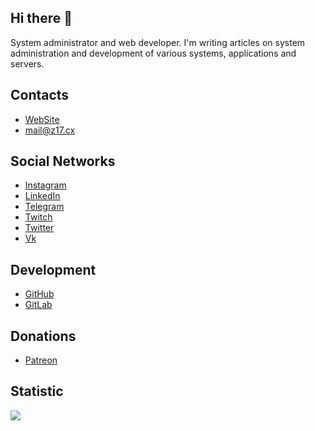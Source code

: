 ## Hi there 👋

System administrator and web developer. I'm writing articles on system administration and development of various systems, applications and servers.

## Contacts

- [WebSite](https://z17.cx/)
- [mail@z17.cx](mailto:mail@z17.cx)

## Social Networks

- [Instagram](https://instagram.com/z17cx)
- [LinkedIn](https://linkedin.com/in/z17cx)
- [Telegram](https://t.me/z17cx)
- [Twitch](https://twitch.tv/z17cx)
- [Twitter](https://twitter.com/z17cx)
- [Vk](https://vk.com/z17cx)

## Development

- [GitHub](https://github.com/z17cx)
- [GitLab](https://gitlab.com/z17cx)

## Donations

- [Patreon](https://patreon.com/z17cx)

## Statistic

![](https://github-readme-stats.vercel.app/api?username=z17cx&show_icons=true)
